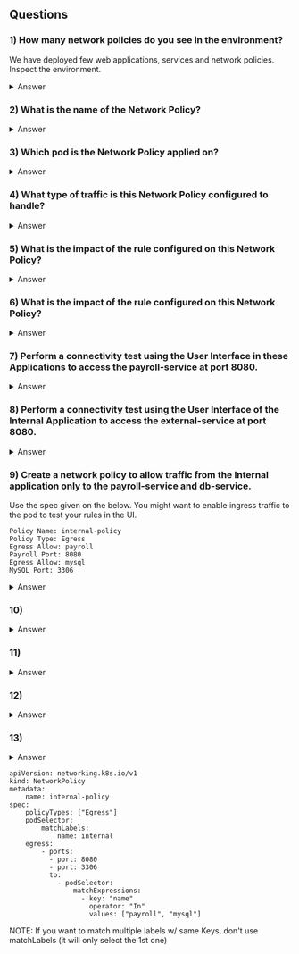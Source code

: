 ## Questions

### 1) How many network policies do you see in the environment?
We have deployed few web applications, services and network policies. Inspect the environment.
<details> 
  <summary markdown="span">Answer</summary>

    root@controlplane:~# k get netpol -A | grep -vc NAME
    1
</details>

### 2) What is the name of the Network Policy?
<details>
  <summary markdown="span">Answer</summary>

    root@controlplane:~# k get netpol -oyaml | grep name:
    name: payroll-policy
            name: internal
        name: payroll

</details>

### 3) Which pod is the Network Policy applied on?
<details>
  <summary markdown="span">Answer</summary>

    root@controlplane:~# k get netpol -ocustom-columns=:.spec.podSelector.matchLabels.name | xargs
    payroll

    root@controlplane:~# k get netpol -ocustom-columns=:.spec.ingress[].from[].podSelector.matchLabels.name | xargs
    internal

</details>

### 4) What type of traffic is this Network Policy configured to handle?
<details>
  <summary markdown="span">Answer</summary>

        root@controlplane:~# k get netpol -oyaml
        apiVersion: v1
        items:
        - apiVersion: networking.k8s.io/v1
          kind: NetworkPolicy
          metadata:
              name: payroll-policy
              namespace: default
        spec:
          ingress:
          - from:
            - podSelector:
                matchLabels:
                    name: internal
              ports:
              - port: 8080
                protocol: TCP
          podSelector:
            matchLabels:
                name: payroll
          policyTypes:
          - Ingress
      kind: List
      metadata:
        resourceVersion: ""
        selfLink: ""
</details>

### 5) What is the impact of the rule configured on this Network Policy?
<details>
  <summary markdown="span">Answer</summary>

    Traffic from Internal to Payroll Pod is allowed
</details>

### 6) What is the impact of the rule configured on this Network Policy? 
<details>
  <summary markdown="span">Answer</summary>

        Internal POD can access port 8080 on Payroll Pod
</details>

### 7) Perform a connectivity test using the User Interface in these Applications to access the payroll-service at port 8080.
<details>
  <summary markdown="span">Answer</summary>

    SUCCESS => 10.104.185.201:8080
    FAIL => 10.109.24.4:8080

    root@controlplane:~# k get svc
    NAME               TYPE        CLUSTER-IP       EXTERNAL-IP   PORT(S)          AGE
    db-service         ClusterIP   10.103.179.115   <none>        3306/TCP         10m
    external-service   NodePort    10.109.24.4      <none>        8080:30080/TCP   10m
    internal-service   NodePort    10.98.157.104    <none>        8080:30082/TCP   10m
    kubernetes         ClusterIP   10.96.0.1        <none>        443/TCP          14m
    payroll-service    NodePort    10.104.185.201   <none>        8080:30083/TCP   10m

</details>

### 8) Perform a connectivity test using the User Interface of the Internal Application to access the external-service at port 8080.
<details>
  <summary markdown="span">Answer</summary>

    SUCCESS => 10.109.24.4:8080

</details>

### 9) Create a network policy to allow traffic from the Internal application only to the payroll-service and db-service.
Use the spec given on the below. You might want to enable ingress traffic to the pod to test your rules in the UI.

    Policy Name: internal-policy
    Policy Type: Egress
    Egress Allow: payroll
    Payroll Port: 8080
    Egress Allow: mysql
    MySQL Port: 3306
<details>
  <summary markdown="span">Answer</summary>

    --- # My Solution
    apiVersion: networking.k8s.io/v1
    kind: NetworkPolicy
    metadata:
        name: internal-policy
    spec:
        policyTypes: ["Egress"]
        podSelector: 
          matchLabels:
            name: internal
        egress:
          - ports:
              - port: 8080
            to:
              - podSelector:
                  matchLabels: 
                    name: payroll
          - ports:
              - port: 3306
            to:
              - podSelector:
                  matchLabels: 
                    name: mysql
        
    
    --- # Their Solution
    apiVersion: networking.k8s.io/v1
    kind: NetworkPolicy
    metadata:
      name: internal-policy
      namespace: default
    spec:
      podSelector:
        matchLabels:
          name: internal
      policyTypes:
      - Egress
      - Ingress
      ingress:
        - {}
      egress:
      - to:
        - podSelector:
            matchLabels:
              name: mysql
        ports:
        - protocol: TCP
          port: 3306
    
      - to:
        - podSelector:
            matchLabels:
              name: payroll
        ports:
        - protocol: TCP
          port: 8080
    
      - ports:
        - port: 53
          protocol: UDP
        - port: 53
          protocol: TCP

</details>

### 10)
<details>
  <summary markdown="span">Answer</summary>

</details>

### 11)
<details>
  <summary markdown="span">Answer</summary>

</details>

### 12)
<details>
  <summary markdown="span">Answer</summary>

</details>

### 13)
<details>
  <summary markdown="span">Answer</summary>

</details>


    apiVersion: networking.k8s.io/v1
    kind: NetworkPolicy
    metadata:
        name: internal-policy
    spec:
        policyTypes: ["Egress"]
        podSelector:
            matchLabels:
                name: internal 
        egress:
            - ports:
              - port: 8080 
              - port: 3306
              to: 
                - podSelector:
                    matchExpressions:
                      - key: "name"
                        operator: "In"
                        values: ["payroll", "mysql"]

NOTE: If you want to match multiple labels w/ same Keys, don't use matchLabels (it will only select the 1st one)




    
    
    
    
    
    
    
    
    
    
    
    
    
    
    
    
    
    
    
    
    
    
    
    
    
    
    
    
    
    
    
    
    
    
    








